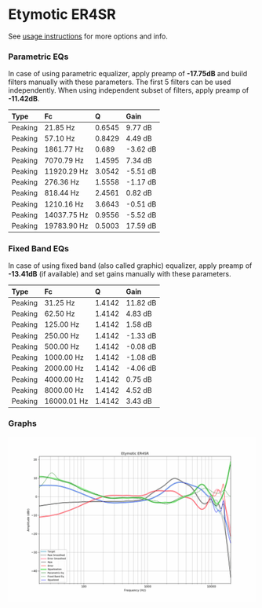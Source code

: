 # Etymotic ER4SR
See [usage instructions](https://github.com/jaakkopasanen/AutoEq#usage) for more options and info.

### Parametric EQs
In case of using parametric equalizer, apply preamp of **-17.75dB** and build filters manually
with these parameters. The first 5 filters can be used independently.
When using independent subset of filters, apply preamp of **-11.42dB**.

| Type    | Fc          |      Q | Gain     |
|:--------|:------------|:-------|:---------|
| Peaking | 21.85 Hz    | 0.6545 | 9.77 dB  |
| Peaking | 57.10 Hz    | 0.8429 | 4.49 dB  |
| Peaking | 1861.77 Hz  | 0.689  | -3.62 dB |
| Peaking | 7070.79 Hz  | 1.4595 | 7.34 dB  |
| Peaking | 11920.29 Hz | 3.0542 | -5.51 dB |
| Peaking | 276.36 Hz   | 1.5558 | -1.17 dB |
| Peaking | 818.44 Hz   | 2.4561 | 0.82 dB  |
| Peaking | 1210.16 Hz  | 3.6643 | -0.51 dB |
| Peaking | 14037.75 Hz | 0.9556 | -5.52 dB |
| Peaking | 19783.90 Hz | 0.5003 | 17.59 dB |

### Fixed Band EQs
In case of using fixed band (also called graphic) equalizer, apply preamp of **-13.41dB**
(if available) and set gains manually with these parameters.

| Type    | Fc          |      Q | Gain     |
|:--------|:------------|:-------|:---------|
| Peaking | 31.25 Hz    | 1.4142 | 11.82 dB |
| Peaking | 62.50 Hz    | 1.4142 | 4.83 dB  |
| Peaking | 125.00 Hz   | 1.4142 | 1.58 dB  |
| Peaking | 250.00 Hz   | 1.4142 | -1.33 dB |
| Peaking | 500.00 Hz   | 1.4142 | -0.08 dB |
| Peaking | 1000.00 Hz  | 1.4142 | -1.08 dB |
| Peaking | 2000.00 Hz  | 1.4142 | -4.06 dB |
| Peaking | 4000.00 Hz  | 1.4142 | 0.75 dB  |
| Peaking | 8000.00 Hz  | 1.4142 | 4.52 dB  |
| Peaking | 16000.01 Hz | 1.4142 | 3.43 dB  |

### Graphs
![](./Etymotic%20ER4SR.png)